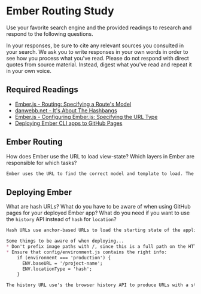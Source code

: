 # Ember Routing Study

Use your favorite search engine and the provided readings to research and
respond to the following questions.

In your responses, be sure to cite any relevant sources you consulted in your
search. We ask you to write responses in your own words in order to see how you
process what you've read. Please do not respond with direct quotes from source
material. Instead, digest what you've read and repeat it in your own voice.

## Required Readings

-   [Ember.js - Routing: Specifying a Route's Model](https://guides.emberjs.com/v2.4.0/routing/specifying-a-routes-model/)
-   [danwebb.net - It's About The Hashbangs](http://danwebb.net/2011/5/28/it-is-about-the-hashbangs)
-   [Ember.js - Configuring Ember.js: Specifying the URL Type](https://guides.emberjs.com/v2.4.0/configuring-ember/specifying-url-type/)
-   [Deploying Ember CLI apps to GitHub Pages](http://osxi.github.io/ember/github/git/2015/09/22/ember-cli-apps-on-github-pages.html)

## Ember Routing

How does Ember use the URL to load view-state? Which layers in Ember are
responsible for which tasks?

```md
Ember uses the URL to find the correct model and template to load. The router for the indicated route reads the URL and uses the model hook which returns Ember Data (or POJO, etc). After the data is finished loading, the template is rendered.
```

## Deploying Ember

What are hash URLs? What do you have to be aware of when using GitHub pages for
your deployed Ember app? What do you need if you want to use the `history` API
instead of `hash` for `location`?

```md
Hash URLs use anchor-based URLs to load the starting state of the application and keep it in sync as you move around the page. For example: #/posts/new takes you to the posts.new route.

Some things to be aware of when deploying...
* Don't prefix image paths with /, since this is a full path on the HTTP server (not relative)
* Ensure that config/environment.js contains the right info:
    if (environment === 'production') {
      ENV.baseURL = '/project-name';
      ENV.locationType = 'hash';
    }

The history URL use's the browser history API to produce URLs with a structure like /posts/new. Your server must serve the Ember app from all the URLs defined in your Router.map function in case the user navigates directly to e.g. /posts/new.
```
